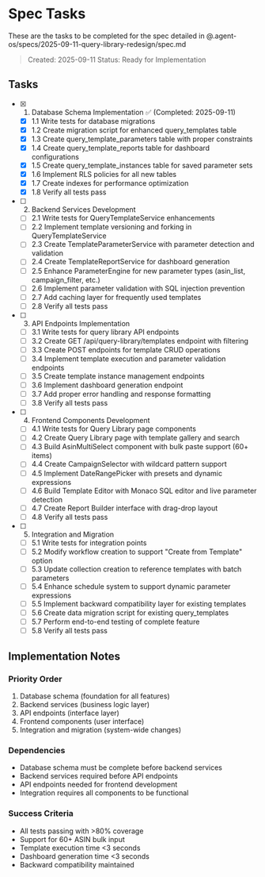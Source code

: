 # Spec Tasks

These are the tasks to be completed for the spec detailed in @.agent-os/specs/2025-09-11-query-library-redesign/spec.md

> Created: 2025-09-11
> Status: Ready for Implementation

## Tasks

- [x] 1. Database Schema Implementation ✅ (Completed: 2025-09-11)
  - [x] 1.1 Write tests for database migrations
  - [x] 1.2 Create migration script for enhanced query_templates table
  - [x] 1.3 Create query_template_parameters table with proper constraints
  - [x] 1.4 Create query_template_reports table for dashboard configurations
  - [x] 1.5 Create query_template_instances table for saved parameter sets
  - [x] 1.6 Implement RLS policies for all new tables
  - [x] 1.7 Create indexes for performance optimization
  - [x] 1.8 Verify all tests pass

- [ ] 2. Backend Services Development
  - [ ] 2.1 Write tests for QueryTemplateService enhancements
  - [ ] 2.2 Implement template versioning and forking in QueryTemplateService
  - [ ] 2.3 Create TemplateParameterService with parameter detection and validation
  - [ ] 2.4 Create TemplateReportService for dashboard generation
  - [ ] 2.5 Enhance ParameterEngine for new parameter types (asin_list, campaign_filter, etc.)
  - [ ] 2.6 Implement parameter validation with SQL injection prevention
  - [ ] 2.7 Add caching layer for frequently used templates
  - [ ] 2.8 Verify all tests pass

- [ ] 3. API Endpoints Implementation
  - [ ] 3.1 Write tests for query library API endpoints
  - [ ] 3.2 Create GET /api/query-library/templates endpoint with filtering
  - [ ] 3.3 Create POST endpoints for template CRUD operations
  - [ ] 3.4 Implement template execution and parameter validation endpoints
  - [ ] 3.5 Create template instance management endpoints
  - [ ] 3.6 Implement dashboard generation endpoint
  - [ ] 3.7 Add proper error handling and response formatting
  - [ ] 3.8 Verify all tests pass

- [ ] 4. Frontend Components Development
  - [ ] 4.1 Write tests for Query Library page components
  - [ ] 4.2 Create Query Library page with template gallery and search
  - [ ] 4.3 Build AsinMultiSelect component with bulk paste support (60+ items)
  - [ ] 4.4 Create CampaignSelector with wildcard pattern support
  - [ ] 4.5 Implement DateRangePicker with presets and dynamic expressions
  - [ ] 4.6 Build Template Editor with Monaco SQL editor and live parameter detection
  - [ ] 4.7 Create Report Builder interface with drag-drop layout
  - [ ] 4.8 Verify all tests pass

- [ ] 5. Integration and Migration
  - [ ] 5.1 Write tests for integration points
  - [ ] 5.2 Modify workflow creation to support "Create from Template" option
  - [ ] 5.3 Update collection creation to reference templates with batch parameters
  - [ ] 5.4 Enhance schedule system to support dynamic parameter expressions
  - [ ] 5.5 Implement backward compatibility layer for existing templates
  - [ ] 5.6 Create data migration script for existing query_templates
  - [ ] 5.7 Perform end-to-end testing of complete feature
  - [ ] 5.8 Verify all tests pass

## Implementation Notes

### Priority Order
1. Database schema (foundation for all features)
2. Backend services (business logic layer)
3. API endpoints (interface layer)
4. Frontend components (user interface)
5. Integration and migration (system-wide changes)

### Dependencies
- Database schema must be complete before backend services
- Backend services required before API endpoints
- API endpoints needed for frontend development
- Integration requires all components to be functional

### Success Criteria
- All tests passing with >80% coverage
- Support for 60+ ASIN bulk input
- Template execution time <3 seconds
- Dashboard generation time <3 seconds
- Backward compatibility maintained
